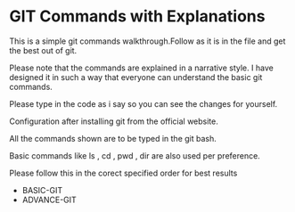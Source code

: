 # GIT Commands with Explanations

This is a simple git commands walkthrough.Follow as it is in the file and get the best out of git. 

Please note that the commands are explained in a narrative
style. I have designed it in such a way that everyone can
understand the basic git commands.

Please type in the code as i say so you can see the changes for
yourself.

Configuration after installing git from the official website.

All the commands shown are to be typed in  the git bash.

Basic commands like ls , cd , pwd , dir are also used per 
preference.

Please follow this in the corect specified order for best 
results

* BASIC-GIT
* ADVANCE-GIT

